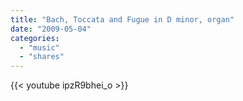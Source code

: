 ```yaml
---
title: "Bach, Toccata and Fugue in D minor, organ"
date: "2009-05-04"
categories:
  - "music"
  - "shares"
---
```


{{< youtube ipzR9bhei_o >}}
